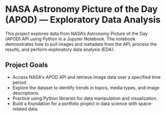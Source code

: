 # NASA Astronomy Picture of the Day (APOD) — Exploratory Data Analysis

This project explores data from NASA’s Astronomy Picture of the Day (APOD) API using Python in a Jupyter Notebook. The notebook demonstrates how to pull images and metadata from the API, process the results, and perform exploratory data analysis (EDA).

## Project Goals
- Access NASA's APOD API and retrieve image data over a specified time period.  
- Explore the dataset to identify trends in topics, media types, and image descriptions.  
- Practice using Python libraries for data manipulation and visualization.  
- Build a foundation for a portfolio project in data science with space-related data.
